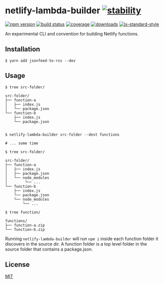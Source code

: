 # netlify-lambda-builder  [![stability][0]][1]
[![npm version][2]][3] [![build status][4]][5] [![coverage][12]][13]
[![downloads][8]][9] [![js-standard-style][10]][11]

An experimental CLI and convention for building Netlify functions.

## Installation

```console
$ yarn add jsonfeed-to-rss --dev
```

## Usage

```console
$ tree src-folder/

src-folder/
├── function-a
│   ├── index.js
│   └── package.json
└── function-b
    ├── index.js
    └── package.json


$ netlify-lambda-builder src-folder --dest functions

# ... some time

$ tree src-folder/

src-folder/
├── function-a
│   ├── index.js
│   ├── package.json
│   └── node_modules
│        └── ...
└── function-b
    ├── index.js
    └── package.json
    └── node_modules
        └── ...

$ tree function/

functions/
├── function-a.zip
└── function-b.zip
```

Running `netlify-lambda-builder` will run `npm i` inside each function folder it discovers in the source dir.  A function folder is a top level folder in the source folder that contains a package.json.


## License
[MIT](https://tldrlegal.com/license/mit-license)

[0]: https://img.shields.io/badge/stability-experimental-orange.svg?style=flat-square
[1]: https://nodejs.org/api/documentation.html#documentation_stability_index
[2]: https://img.shields.io/npm/v/netlify-lambda-builder.svg?style=flat-square
[3]: https://npmjs.org/package/netlify-lambda-builder
[4]: https://img.shields.io/travis/bcomnes/netlify-lambda-builder/master.svg?style=flat-square
[5]: https://travis-ci.org/bcomnes/netlify-lambda-builder
[8]: http://img.shields.io/npm/dm/netlify-lambda-builder.svg?style=flat-square
[9]: https://npmjs.org/package/netlify-lambda-builder
[10]: https://img.shields.io/badge/code%20style-standard-brightgreen.svg?style=flat-square
[11]: https://github.com/feross/standard
[12]: https://img.shields.io/coveralls/bcomnes/netlify-lambda-builder/master.svg?style=flat-square
[13]: https://coveralls.io/github/bcomnes/netlify-lambda-builder
